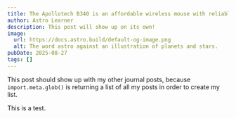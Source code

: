 ```yaml
---
title: The Apollotech B340 is an affordable wireless mouse with reliable connectivity
author: Astro Learner
description: This post will show up on its own!
image:
  url: https://docs.astro.build/default-og-image.png
  alt: The word astro against an illustration of planets and stars.
pubDate: 2025-08-27
tags: []
---
```

This post should show up with my other journal posts, because `import.meta.glob()` is returning a list of all my posts in order to create my list.

This is a test.
